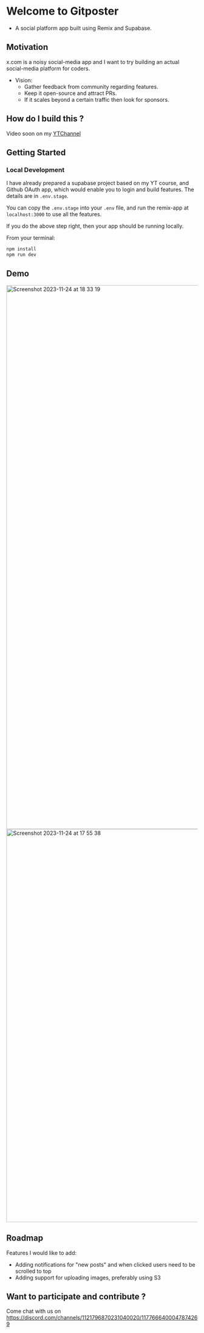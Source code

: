 # Welcome to Gitposter

- A social platform app built using Remix and Supabase.

## Motivation

x.com is a noisy social-media app and I want to try building an actual social-media platform for coders.

- Vision:
  - Gather feedback from community regarding features.
  - Keep it open-source and attract PRs.
  - If it scales beyond a certain traffic then look for sponsors.

## How do I build this ?

Video soon on my [YTChannel](https://www.youtube.com/@raj_talks_tech/videos)

## Getting Started

### Local Development

I have already prepared a supabase project based on my YT course, and Github OAuth app, which would enable you to login and build features. The details are in `.env.stage`.

You can copy the `.env.stage` into your `.env` file, and run the remix-app at `localhost:3000` to use all the features.

If you do the above step right, then your app should be running locally.

From your terminal:

```sh
npm install
npm run dev
```

## Demo

<img width="1429" alt="Screenshot 2023-11-24 at 18 33 19" src="https://github.com/rajeshdavidbabu/remix-supabase-social/assets/15684795/c750165f-ec64-4b75-b6fd-f9cc0d09a20a">

<img width="1033" alt="Screenshot 2023-11-24 at 17 55 38" src="https://github.com/rajeshdavidbabu/remix-supabase-social/assets/15684795/3f8faa1c-bf9a-4818-beb4-d101a67131ef">

## Roadmap

Features I would like to add:

- Adding notifications for "new posts" and when clicked users need to be scrolled to top
- Adding support for uploading images, preferably using S3

## Want to participate and contribute ?

Come chat with us on https://discord.com/channels/1121796870231040020/1177666400047874269
